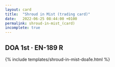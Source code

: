 ```yaml
---
layout: card
title:  "Shroud in Mist (trading card)"
date:   2022-06-25 08:44:00 +0100
permalink: shroud-in-mist_(card)
incomplete: true
---
```


## DOA 1st &middot; EN-189 R

{% include templates/shroud-in-mist-doa1e.html %}